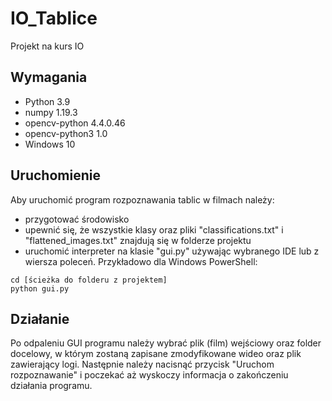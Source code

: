 # IO_Tablice
Projekt na kurs IO
## Wymagania
- Python 3.9
- numpy 1.19.3
- opencv-python 4.4.0.46
- opencv-python3 1.0
- Windows 10
## Uruchomienie
Aby uruchomić program rozpoznawania tablic w filmach należy:
- przygotować środowisko
- upewnić się, że wszystkie klasy oraz pliki "classifications.txt" i "flattened_images.txt" znajdują się w folderze projektu
- uruchomić interpreter na klasie "gui.py" używając wybranego IDE lub z wiersza poleceń. Przykładowo dla Windows PowerShell: 
```
cd [ścieżka do folderu z projektem]
python gui.py
```
## Działanie
Po odpaleniu GUI programu należy wybrać plik (film) wejściowy oraz folder docelowy, w którym zostaną zapisane zmodyfikowane wideo oraz plik zawierający logi. Następnie należy nacisnąć przycisk "Uruchom rozpoznawanie" i poczekać aż wyskoczy informacja o zakończeniu działania programu.
